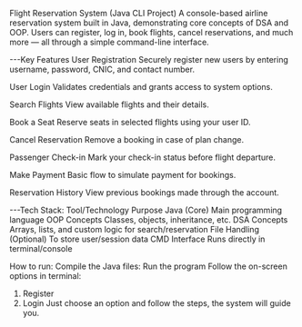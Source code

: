 Flight Reservation System (Java CLI Project)
A console-based airline reservation system built in Java, demonstrating core concepts of DSA and OOP. Users can register, log in, book flights, cancel reservations, and much more — all through a simple command-line interface.

---Key Features
User Registration
Securely register new users by entering username, password, CNIC, and contact number.

User Login
Validates credentials and grants access to system options.

Search Flights
View available flights and their details.

Book a Seat
Reserve seats in selected flights using your user ID.

Cancel Reservation
Remove a booking in case of plan change.

Passenger Check-in
Mark your check-in status before flight departure.

Make Payment
Basic flow to simulate payment for bookings.

Reservation History
View previous bookings made through the account.

---Tech Stack:
Tool/Technology	Purpose
Java (Core)	Main programming language
OOP Concepts	Classes, objects, inheritance, etc.
DSA Concepts	Arrays, lists, and custom logic for search/reservation
File Handling	(Optional) To store user/session data
CMD Interface	Runs directly in terminal/console

How to run:
Compile the Java files:
Run the program
Follow the on-screen options in terminal:
1. Register
2. Login
Just choose an option and follow the steps, the system will guide you.

